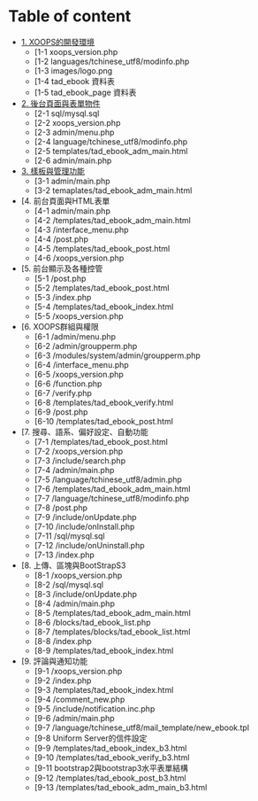 # Table of content

* [1. XOOPS的開發環境](book/1.md)
    * [1-1 xoops_version.php
    * [1-2 languages/tchinese_utf8/modinfo.php
    * [1-3 images/logo.png
    * [1-4 tad_ebook 資料表
    * [1-5 tad_ebook_page 資料表
* [2. 後台頁面與表單物件](book/2.md)
    * [2-1 sql/mysql.sql
    * [2-2 xoops_version.php
    * [2-3 admin/menu.php
    * [2-4 language/tchinese_utf8/modinfo.php
    * [2-5 templates/tad_ebook_adm_main.html
    * [2-6 admin/main.php
* [3. 樣板與管理功能](book/3.md)
    * [3-1 admin/main.php
    * [3-2 temaplates/tad_ebook_adm_main.html
* [4. 前台頁面與HTML表單
    * [4-1 admin/main.php
    * [4-2 /templates/tad_ebook_adm_main.html
    * [4-3 /interface_menu.php
    * [4-4 /post.php
    * [4-5 /templates/tad_ebook_post.html
    * [4-6 /xoops_version.php
* [5. 前台顯示及各種控管
    * [5-1 /post.php
    * [5-2 /templates/tad_ebook_post.html
    * [5-3 /index.php
    * [5-4 /templates/tad_ebook_index.html
    * [5-5 /xoops_version.php
* [6. XOOPS群組與權限
    * [6-1 /admin/menu.php
    * [6-2 /admin/groupperm.php
    * [6-3 /modules/system/admin/groupperm.php
    * [6-4 /interface_menu.php
    * [6-5 /xoops_version.php
    * [6-6 /function.php
    * [6-7 /verify.php
    * [6-8 /templates/tad_ebook_verify.html
    * [6-9 /post.php
    * [6-10 /templates/tad_ebook_post.html
* [7. 搜尋、語系、偏好設定、自動功能
    * [7-1 /templates/tad_ebook_post.html
    * [7-2 /xoops_version.php
    * [7-3 /include/search.php
    * [7-4 /admin/main.php
    * [7-5 /language/tchinese_utf8/admin.php
    * [7-6 /templates/tad_ebook_adm_main.html
    * [7-7 /language/tchinese_utf8/modinfo.php
    * [7-8 /post.php
    * [7-9 /include/onUpdate.php
    * [7-10 /include/onInstall.php
    * [7-11 /sql/mysql.sql
    * [7-12 /include/onUninstall.php
    * [7-13 /index.php
* [8. 上傳、區塊與BootStrapS3
    * [8-1 /xoops_version.php
    * [8-2 /sql/mysql.sql
    * [8-3 /include/onUpdate.php
    * [8-4 /admin/main.php
    * [8-5 /templates/tad_ebook_adm_main.html
    * [8-6 /blocks/tad_ebook_list.php
    * [8-7 /templates/blocks/tad_ebook_list.html
    * [8-8 /index.php
    * [8-9 /templates/tad_ebook_index.html
* [9. 評論與通知功能
    * [9-1 /xoops_version.php
    * [9-2 /index.php
    * [9-3 /templates/tad_ebook_index.html
    * [9-4 /comment_new.php
    * [9-5 /include/notification.inc.php
    * [9-6 /admin/main.php
    * [9-7 /language/tchinese_utf8/mail_template/new_ebook.tpl
    * [9-8 Uniform Server的信件設定
    * [9-9 /templates/tad_ebook_index_b3.html
    * [9-10 /templates/tad_ebook_verify_b3.html
    * [9-11 bootstrap2與bootstrap3水平表單結構
    * [9-12 /templates/tad_ebook_post_b3.html
    * [9-13 /templates/tad_ebook_adm_main_b3.html


